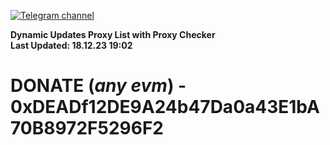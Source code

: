 [![Telegram channel](https://img.shields.io/endpoint?url=https://runkit.io/damiankrawczyk/telegram-badge/branches/master?url=https://t.me/n4z4v0d)](https://t.me/n4z4v0d) 

**Dynamic Updates Proxy List with Proxy Checker**  
**Last Updated: 18.12.23 19:02**

# DONATE (_any evm_) - 0xDEADf12DE9A24b47Da0a43E1bA70B8972F5296F2
